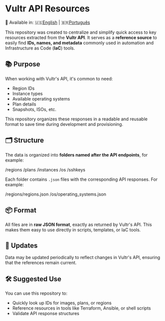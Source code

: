 # Vultr API Resources

📄 Available in: 🇺🇸[English](README.md) | 🇧🇷[Português](README.pt-br.md)

This repository was created to centralize and simplify quick access to key resources extracted from the **Vultr API**. It serves as a **reference source** to easily find **IDs, names, and metadata** commonly used in automation and Infrastructure as Code (**IaC**) tools.

## 📚 Purpose

When working with Vultr's API, it's common to need:
- Region IDs
- Instance types
- Available operating systems
- Plan details
- Snapshots, ISOs, etc.

This repository organizes these responses in a readable and reusable format to save time during development and provisioning.

## 🗂 Structure

The data is organized into **folders named after the API endpoints**, for example:

/regions
/plans
/instances
/os
/sshkeys


Each folder contains `.json` files with the corresponding API responses. For example:

/regions/regions.json
/os/operating_systems.json


## 📦 Format

All files are in **raw JSON format**, exactly as returned by Vultr's API. This makes them easy to use directly in scripts, templates, or IaC tools.

## 🔁 Updates

Data may be updated periodically to reflect changes in Vultr's API, ensuring that the references remain current.

## 🛠 Suggested Use

You can use this repository to:
- Quickly look up IDs for images, plans, or regions
- Reference resources in tools like Terraform, Ansible, or shell scripts
- Validate API response structures

